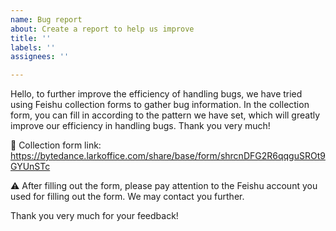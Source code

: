 ```yaml
---
name: Bug report
about: Create a report to help us improve
title: ''
labels: ''
assignees: ''

---
```


Hello, to further improve the efficiency of handling bugs, we have tried using Feishu collection forms to gather bug information. In the collection form, you can fill in according to the pattern we have set, which will greatly improve our efficiency in handling bugs. Thank you very much!

🔗 Collection form link: https://bytedance.larkoffice.com/share/base/form/shrcnDFG2R6qqguSROt9GYUnSTc

⚠️ After filling out the form, please pay attention to the Feishu account you used for filling out the form. We may contact you further.

Thank you very much for your feedback!
